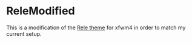 # ReleModified

This is a modification of the [Rele theme](https://www.xfce-look.org/content/show.php/Rele?content=77260) for xfwm4 in order to match my current setup.
